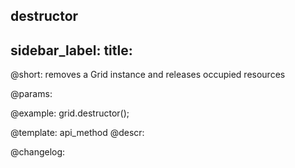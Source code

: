 destructor
---
sidebar_label: 
title: 
---          

@short: removes a Grid instance and releases occupied resources


@params:




@example:
grid.destructor();


@template: api_method
@descr:





@changelog:


